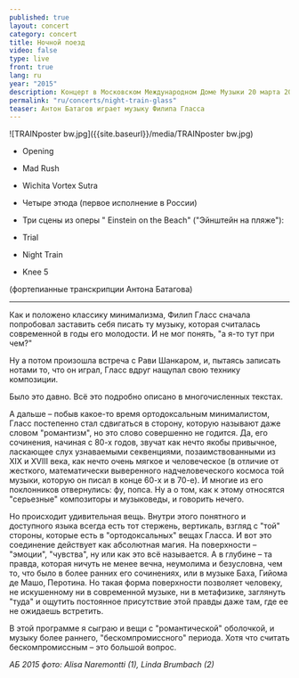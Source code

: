```yaml
---
published: true
layout: concert
category: concert
title: Ночной поезд
video: false
type: live
front: true
lang: ru
year: "2015"
description: Концерт в Московском Международном Доме Музыки 20 марта 2015
permalink: "ru/concerts/night-train-glass"
teaser: Антон Батагов играет музыку Филипа Гласса
---
```


![TRAINposter bw.jpg]({{site.baseurl}}/media/TRAINposter bw.jpg)

- Opening
- Mad Rush
- Wichita Vortex Sutra
- Четыре этюда (первое исполнение в России)

- Три сцены из оперы " Einstein on the Beach" ("Эйнштейн на пляже"):
- Trial
- Night Train
- Knee 5

(фортепианные транскрипции Антона Батагова)

----------------

Как и положено классику минимализма, Филип Гласс сначала попробовал заставить себя писать ту музыку, которая считалась современной в годы его молодости. И не мог понять, "а я-то тут при чем?"

Ну а потом произошла встреча с Рави Шанкаром, и, пытаясь записать нотами то, что он играл, Гласс вдруг нащупал свою технику композиции.

Было это давно. Всё это подробно описано в многочисленных текстах.

А дальше – побыв какое-то время ортодоксальным минималистом, Гласс постепенно стал сдвигаться в сторону, которую называют даже словом "романтизм", но это слово совершенно не годится. Да, его сочинения, начиная с 80-х годов, звучат как нечто якобы привычное, ласкающее слух узнаваемыми секвенциями, позаимствованными из XIX и XVIII века, как нечто очень мягкое и человеческое (в отличие от жесткого, математически выверенного надчеловеческого космоса той музыки, которую он писал в конце 60-х и в 70-е). И многие из его поклонников отвернулись: фу, попса. Ну а о том, как к этому относятся "серьезные" композиторы и музыковеды, и говорить нечего.

Но происходит удивительная вещь. Внутри этого понятного и доступного языка всегда есть тот стержень, вертикаль, взгляд с "той" стороны, которые есть в "ортодоксальных" вещах Гласса. И вот это соединение действует как абсолютная магия. На поверхности – "эмоции", "чувства", ну или как это всё называется. А в глубине – та правда, которая ничуть не менее вечна, неумолима и безусловна, чем то, что было в более ранних его сочинениях, или в музыке Баха, Гийома де Машо, Перотина. Но такая форма поверхности позволяет человеку, не искушенному ни в современной музыке, ни в метафизике, заглянуть "туда" и ощутить постоянное присутствие этой правды даже там, где ее не ожидаешь встретить.

В этой программе я сыграю и вещи с "романтической" оболочкой, и музыку более раннего, "бескомпромиссного" периода. Хотя что считать бескомпромиссным – это большой вопрос.

_АБ 2015_
_фото: Alisa Naremontti (1), Linda Brumbach (2)_